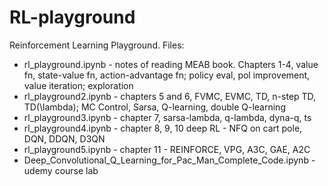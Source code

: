# RL-playground
Reinforcement Learning Playground.
Files:
* rl_playground.ipynb - notes of reading MEAB book. Chapters 1-4, value fn, state-value fn, action-advantage fn; policy eval, pol improvement, value iteration; exploration
* rl_playground2.ipynb - chapters 5 and 6, FVMC, EVMC, TD, n-step TD, TD(\lambda); MC Control, Sarsa, Q-learning, double Q-learning
* rl_playground3.ipynb - chapter 7, sarsa-lambda, q-lambda, dyna-q, ts
* rl_playground4.ipynb - chapter 8, 9, 10 deep RL - NFQ on cart pole, DQN, DDQN, D3QN
* rl_playground5.ipynb - chapter 11 - REINFORCE, VPG, A3C, GAE, A2C
* Deep_Convolutional_Q_Learning_for_Pac_Man_Complete_Code.ipynb - udemy course lab
